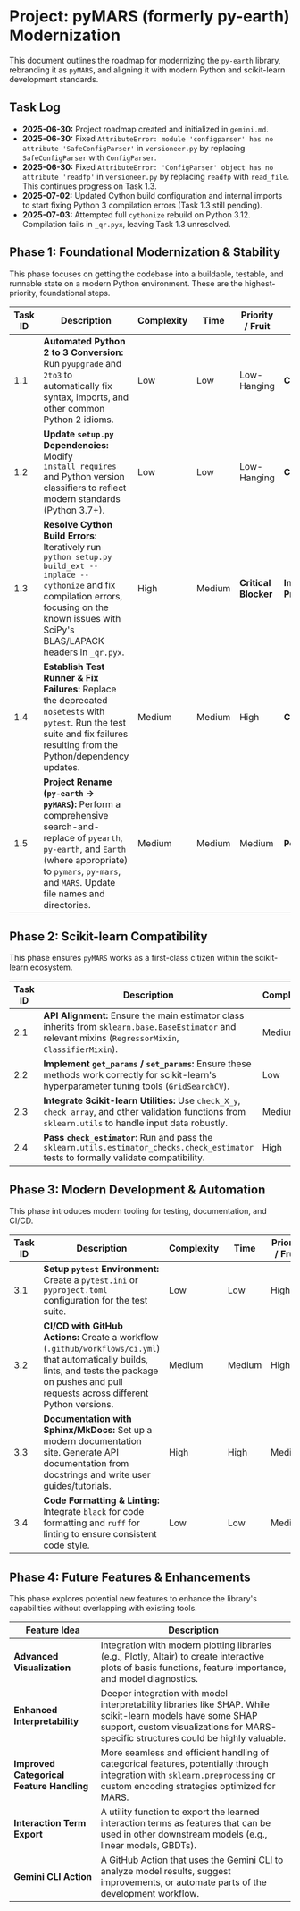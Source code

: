 # Project: pyMARS (formerly py-earth) Modernization

This document outlines the roadmap for modernizing the `py-earth` library, rebranding it as `pyMARS`, and aligning it with modern Python and scikit-learn development standards.

## Task Log

- **2025-06-30:** Project roadmap created and initialized in `gemini.md`.
- **2025-06-30:** Fixed `AttributeError: module 'configparser' has no attribute 'SafeConfigParser'` in `versioneer.py` by replacing `SafeConfigParser` with `ConfigParser`.
- **2025-06-30:** Fixed `AttributeError: 'ConfigParser' object has no attribute 'readfp'` in `versioneer.py` by replacing `readfp` with `read_file`. This continues progress on Task 1.3.
- **2025-07-02:** Updated Cython build configuration and internal imports to start fixing Python 3 compilation errors (Task 1.3 still pending).
- **2025-07-03:** Attempted full `cythonize` rebuild on Python 3.12. Compilation fails in `_qr.pyx`, leaving Task 1.3 unresolved.

## Phase 1: Foundational Modernization & Stability

This phase focuses on getting the codebase into a buildable, testable, and runnable state on a modern Python environment. These are the highest-priority, foundational steps.

| Task ID | Description | Complexity | Time | Priority / Fruit | Status |
|---|---|---|---|---|---|
| 1.1 | **Automated Python 2 to 3 Conversion:** Run `pyupgrade` and `2to3` to automatically fix syntax, imports, and other common Python 2 idioms. | Low | Low | Low-Hanging | **Complete** |
| 1.2 | **Update `setup.py` Dependencies:** Modify `install_requires` and Python version classifiers to reflect modern standards (Python 3.7+). | Low | Low | Low-Hanging | **Complete** |
| 1.3 | **Resolve Cython Build Errors:** Iteratively run `python setup.py build_ext --inplace --cythonize` and fix compilation errors, focusing on the known issues with SciPy's BLAS/LAPACK headers in `_qr.pyx`. | High | Medium | **Critical Blocker** | **In Progress** |
| 1.4 | **Establish Test Runner & Fix Failures:** Replace the deprecated `nosetests` with `pytest`. Run the test suite and fix failures resulting from the Python/dependency updates. | Medium | Medium | High | **Complete** |
| 1.5 | **Project Rename (`py-earth` -> `pyMARS`):** Perform a comprehensive search-and-replace of `pyearth`, `py-earth`, and `Earth` (where appropriate) to `pymars`, `py-mars`, and `MARS`. Update file names and directories. | Medium | Medium | Medium | **Pending** |

## Phase 2: Scikit-learn Compatibility

This phase ensures `pyMARS` works as a first-class citizen within the scikit-learn ecosystem.

| Task ID | Description | Complexity | Time | Priority / Fruit | Status |
|---|---|---|---|---|---|
| 2.1 | **API Alignment:** Ensure the main estimator class inherits from `sklearn.base.BaseEstimator` and relevant mixins (`RegressorMixin`, `ClassifierMixin`). | Medium | Medium | High | **Pending** |
| 2.2 | **Implement `get_params` / `set_params`:** Ensure these methods work correctly for scikit-learn's hyperparameter tuning tools (`GridSearchCV`). | Low | Low | High | **Pending** |
| 2.3 | **Integrate Scikit-learn Utilities:** Use `check_X_y`, `check_array`, and other validation functions from `sklearn.utils` to handle input data robustly. | Medium | Medium | Medium | **Pending** |
| 2.4 | **Pass `check_estimator`:** Run and pass the `sklearn.utils.estimator_checks.check_estimator` tests to formally validate compatibility. | High | High | High | **Pending** |

## Phase 3: Modern Development & Automation

This phase introduces modern tooling for testing, documentation, and CI/CD.

| Task ID | Description | Complexity | Time | Priority / Fruit | Status |
|---|---|---|---|---|---|
| 3.1 | **Setup `pytest` Environment:** Create a `pytest.ini` or `pyproject.toml` configuration for the test suite. | Low | Low | High | **Pending** |
| 3.2 | **CI/CD with GitHub Actions:** Create a workflow (`.github/workflows/ci.yml`) that automatically builds, lints, and tests the package on pushes and pull requests across different Python versions. | Medium | Medium | High | **Pending** |
| 3.3 | **Documentation with Sphinx/MkDocs:** Set up a modern documentation site. Generate API documentation from docstrings and write user guides/tutorials. | High | High | Medium | **Pending** |
| 3.4 | **Code Formatting & Linting:** Integrate `black` for code formatting and `ruff` for linting to ensure consistent code style. | Low | Low | Medium | **Pending** |

## Phase 4: Future Features & Enhancements

This phase explores potential new features to enhance the library's capabilities without overlapping with existing tools.

| Feature Idea | Description |
|---|---|
| **Advanced Visualization** | Integration with modern plotting libraries (e.g., Plotly, Altair) to create interactive plots of basis functions, feature importance, and model diagnostics. |
| **Enhanced Interpretability** | Deeper integration with model interpretability libraries like SHAP. While scikit-learn models have some SHAP support, custom visualizations for MARS-specific structures could be highly valuable. |
| **Improved Categorical Feature Handling** | More seamless and efficient handling of categorical features, potentially through integration with `sklearn.preprocessing` or custom encoding strategies optimized for MARS. |
| **Interaction Term Export** | A utility function to export the learned interaction terms as features that can be used in other downstream models (e.g., linear models, GBDTs). |
| **Gemini CLI Action** | A GitHub Action that uses the Gemini CLI to analyze model results, suggest improvements, or automate parts of the development workflow. |
